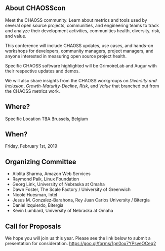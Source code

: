 ## About CHAOSScon

Meet the CHAOSS community. Learn about metrics and tools used by several open source projects, communities, and engineering teams to track and analyze their development activities, communities health, diversity, risk, and value.

This conference will include CHAOSS updates, use cases, and hands-on workshops for developers, community managers, project managers, and anyone interested in measuring open source project health.

Specific CHAOSS software highlighted will be GrimoireLab and Augur with their respective updates and demos.

We will also share insights from the CHAOSS workgroups on *Diversity and Inclusion*, *Growth-Maturity-Decline*, *Risk*, and *Value* that branched out from the CHAOSS metrics work.

## Where?
Specific Location TBA
Brussels, Belgium

## When?

Friday, February 1st, 2019<br />

## Organizing Committee

* Alolita Sharma, Amazon Web Services
* Raymond Paik, Linux Foundation
* Georg Link, University of Nebraska at Omaha
* Dawn Foster, The Scale Factory / University of Greenwich
* Nicole Huesman, Intel
* Jesus M. Gonzalez-Barahona, Rey Juan Carlos University / Bitergia
* Daniel Izquierdo, Bitergia
* Kevin Lumbard, University of Nebraska at Omaha

## Call for Proposals
We hope you will join us this year. Please see the link below to submit a presentation for consideration.
 https://goo.gl/forms/1pn0ou7YPsyeOCeq2
